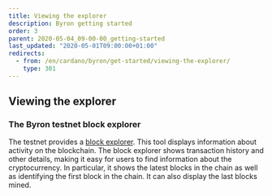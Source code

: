 ```yaml
---
title: Viewing the explorer
description: Byron getting started
order: 3
parent: 2020-05-04_09-00-00_getting-started
last_updated: "2020-05-01T09:00:00+01:00"
redirects:
  - from: /en/cardano/byron/get-started/viewing-the-explorer/
    type: 301
---
```

## Viewing the explorer

### The Byron testnet block explorer

The testnet provides a [block explorer](https://explorer.cardano-testnet.iohkdev.io/). This tool displays information about activity on the blockchain. The block explorer shows transaction history and other details, making it easy for users to find information about the cryptocurrency. In particular, it shows the latest blocks in the chain as well as identifying the first block in the chain. It can also display the last blocks mined.

